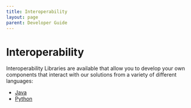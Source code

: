 ```yaml
---
title: Interoperability
layout: page
parent: Developer Guide
---
```


# Interoperability
Interoperability Libraries are available that allow you to develop your own components that interact with our solutions from a variety of different languages:
* [Java](./Interoperability/Java.md)
* [Python](./Interoperability/Python.md)